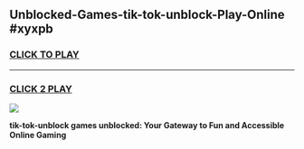 
## Unblocked-Games-tik-tok-unblock-Play-Online #xyxpb
<h3>
<a href="https://news.freeplayer.one?title=tik-tok-unblock&ref=3">CLICK TO PLAY</a></h3>
<hr>

<h3>
<a href="https://news.freeplayer.one?title=tik-tok-unblock&ref=3">CLICK 2 PLAY</a>
  
</h3>

<a href="https://news.freeplayer.one?title=tik-tok-unblock&ref=3"><img src="https://clearcache.store/games.png"></a>


**tik-tok-unblock games unblocked: Your Gateway to Fun and Accessible Online Gaming**
